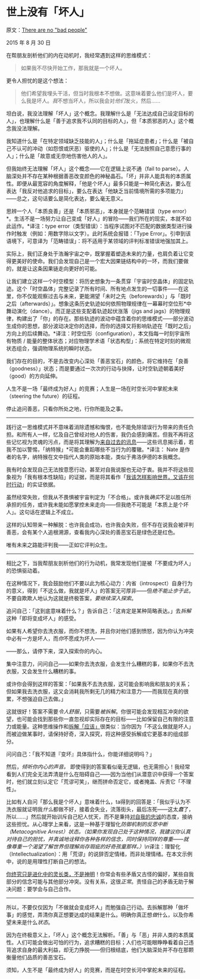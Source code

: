 # 世上没有「坏人」

原文：[There are no "bad people"](https://mindingourway.com/there-are-no/)

2015 年 8 月 30 日

在帮朋友剖析他们的内在动机时，我经常遇到这样的思维模式：

> 如果我不尽快开始工作，那我就是一个坏人。

更令人担忧的是这个想法：

> 他们希望我埋头干活，但当时我根本不想做。这意味着要么他们是坏人，要么我是坏人。*我*不想当坏人，所以我会对*他们*发火，然后......

坦白说，我没法理解「坏人」这个概念。我理解什么是「无法达成自己设定目标的人」，也理解什么是「善于追求我不认同的目标的人」，但「本质邪恶的人」这个概念我没法理解。

我知道什么是「在特定领域缺乏技能的人」；什么是「拖延症患者」；什么是「被自己不认可的冲动（如怨恨或厌恶）驱使的人」；什么是「无法按照自己意愿行事的人」；什么是「故意或无奈地伤害他人的人」。

但我始终无法理解「坏人」这个概念——它在逻辑上说不通（fail to parse）。人脑深处并不存在某种根据善恶改变颜色的神秘晶石。「坏」并非人能具有的本质属性。即便从最宽容的角度解释，「他是个坏人」最多只能是一种简化表达，要么在表达「我反对他追求的目标」，要么在表达「他缺乏当前情境所需的多项能力」——总之，这句话要么是简化表达，要么毫无意义。

思辨一个人「本质良善」还是「本质邪恶」，本身就是个范畴错误（type error）*。生活不是一场努力让自己变成「好人」的冒险——我们所在的现实，本就不如此运作。*译注：type error（类型错误）：当程序试图对不匹配的数据类型进行操作时触发（例如：用数字除以文字）。此时系统会报错：「Type Error」。引申到该语境下，可意译为「范畴错误」：将不适用于某领域的评判标准错误地强加其上。

实际上，我们正身处于浩瀚宇宙之中，既掌握着塑造未来的力量，也肩负着让它变得更美好的使命。我们会发现自己是一个宏大因果链结构中的一环，而我们要做的，就是让这条因果链走向更好的可能。

让我们建立这样一个时空模型：将历史想象为一条贯穿「宇宙时空晶体」的固定轨迹。这个「时空晶体」完整记录了所有时间、所有地点发生的一切事件——在这里，你不仅能观察过去与未来，更能溯望「未时之先（beforewards）」与「既时之后（afterwards）」。想象这条历史轨迹如何依照物理规律在一幕幕时空位形*中舞动演化（dance）。而正是这些支配着轨迹起伏涨落（jigs and jags）的物理规律，构建出了「你」的存在。那些轨迹的波动中蕴含着你的思维模式——部分波动生成你的思想，部分波动决定你的选择，而你的选择又将影响轨迹在「既时之后」方向上的后续舞动。*译注：时空位形（configuration），本文指每一时刻宇宙所有物质 / 能量的整体状态；对应物理学术语「状态构型」：系统在特定时刻的微观状态组合，强调物理系统的瞬时状态。

我们存在的目的，不是去改变内心深处「善恶宝石」的颜色，将它维持在「良善（goodness）」状态；而是要通过一次次的行动与抉择，让时空轨迹朝着美好（good）的方向延伸。

人生不是一场「最终成为好人」的竞赛；人生是一场在时空长河中掌舵未来（steering the future）的征程。

停止追问善恶，只看你所处之地，行你所能及之事。

------

践行这一思维模式并不意味着消除遗憾和悔恨，也不能免除错误行为带来的责任负担。和所有人一样，忆及自己曾经对他人的伤害，我仍会感到痛苦。但我不再将这些记忆视为灵魂的污点，而是将其理解为[来自过去的讯息](https://mindingourway.com/staring-into-regrets/)——这些讯息揭示着，若我不加以警惕，「纳特猴」*可能会重蹈哪些不当行为的覆辙。*译注： Nate 是作者的名字，纳特猴在文中指代人类的原始本能，类似于弗洛伊德的本我概念。

我有时会发现自己无法按意愿行动，甚至对自我说服也无动于衷。我并不将这些现象视为「我有根本性缺陷」的证据，而是将其看作「[我该怎样影响世界，又该在何时行动](https://mindingourway.com/where-coulds-go/)」的实证依据。

虽然经常失败，但我从不畏惧被宇宙判定为「不合格」。或许我*确实*不足以胜任所承担的任务，或许我未能如愿掌控未来走向——但我绝不可能是「本质上是个坏人」。这句话在逻辑上不成立。

这样的认知带来一种解脱：也许我会成功，也许我会失败，但不存在说我会被评判善恶，会有某个人追根溯源，查看我内心深处的善恶宝石是绿色还是红色。

唯有未来之路能评判我——正如它评判众生。

------

相比之下，当我帮朋友剖析他们的行为动机，我常发现他们是被「不要成为坏人」的恐惧驱动着。

在这种情况下，我会鼓励他们不要以此为核心动力：内省（introspect）自身行为的意义，得到「不这么做，我就是坏人」的答案无可厚非——但*绝不能止步于此*，不要自欺欺人地认为这就是终极答案，*要继续深入探索*。

追问自己：「这到底意味着什么？」告诉自己：「这肯定是某种简略表达。」去*拆解*这种「即将变成坏人」的感受。

如果有人希望你去洗衣服，而你不想洗，并且你对他们感到愤怒，因为你认为冲突中必有一方是坏人，而*你*不愿成为坏人——

——那么，请停下来，深入探索你的内心。

集中注意力，问问自己——如果你去洗衣服，会发生什么糟糕的事，如果你不去洗衣服，又会发生什么糟糕的事。

或许你会得到这样的答案：「如果我不去洗衣服，这可能会影响我和朋友的关系；但如果我去洗衣服，这又会消耗我所剩无几的精力和注意力——而我现在真的很累，不想强迫自己去做。」

这就很好！答案不需要*令人舒服*，只需要*被拆解*。你很可能会发现相互冲突的欲望，也可能会找到那些你一直忽视却实际存在的目标——比如保留自己有限的注意力或能量。这种思维操作和[拆解「应该」](https://mindingourway.com/should-considered-harmful/)很类似：当你因为「不这么做就是坏人」而被迫做某事时，请保持好奇，深入探究，将这种感受拆解成它更基本的组成部分。

问问自己：「我不知道『变坏』具体指什么，你能详细说明吗？」

然后，*倾听你内心的声音。* 即使得到的答案看似毫无逻辑，也无需担心！我经常看到人们完全无法弄清是什么在阻碍自己——因为当他们从潜意识中获得一个答案时，他们就立刻认定它「荒谬可笑」，继而拼命否定它，或者掩盖、斥责它「不理性」。

比如有人自问「那么我是个坏人」意味着什么，ta得到的回答是：「我似乎认为不洗衣服就证明我*什么*都做不好，接着会失业，流落街头，最后冻死——这太*蠢*了，所以......」然后就开始训斥自己杞人忧天，而不是秉持[对自我的忠诚](https://mindingourway.com/productivity-through-self-loyalty/)的态度，接纳这些担忧。从心理学上来看，这是一种基于理智化*防御机制的反思中断（Metacognitive Arrest）状态。（如果你发现自己处于这种情况，我建议你认真对待自己的担忧，并真诚地诠释你各种各样的信念，同时保持同样的尊重——就像尊重一个渴望了解世界但理解尚存瑕疵的好奇孩童那样。）\n*译注：理智化（Intellectualization）：用「荒谬」的说辞否定情绪，而非处理情绪。在本文示例中，说的是用理性打断自己的想法。

[你终究只是进化中的灵长类，不是神明](https://mindingourway.com/not-yet-gods/)！你常会有些矛盾又古怪的偏好，某些自我部分的信念可能与其他部分冲突。没有关系，这很*正常*。责怪自己的矛盾无助于解决问题：要学会与自己合作。

------

所以，不要仅仅因为「不做就会变成坏人」而勉强自己行动。去拆解那种「做坏事」的感觉，弄清你真正想要达成的结果是什么。明确你真正想*做*什么，以及你希望未来是什么*状态*。

因为在终极意义上，「坏人」这个概念无法解析。「善」与「恶」并非人类的本质属性。人们可能会做出可怕的行为，追求糟糕的目标；人们也可能眼睁睁看着自己违背追求自身的最大利益，却无力挣脱——但归根结底，他们大脑深处并不存在那颗衡量他们品质的善恶宝石。

须知，人生不是「最终成为好人」的竞赛，而是在时空长河中掌舵未来的征程。